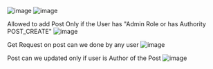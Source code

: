 ![image](https://github.com/user-attachments/assets/535ef31a-fba8-4634-a3aa-c6ded8dbff10)
![image](https://github.com/user-attachments/assets/45860f40-cbd0-4739-a6c9-352d79e8ec06)


 Allowed to add Post Only if the User has "Admin Role or has Authority POST_CREATE" 
![image](https://github.com/user-attachments/assets/13c308b3-4c74-4b9b-803e-bc9dfa0831c1)

Get Request on post can we done by any user
![image](https://github.com/user-attachments/assets/13a94a46-98af-4bc5-b658-e2f4f36c91bf)


Post can we updated only if user is Author of the Post
![image](https://github.com/user-attachments/assets/f85afb4f-3e19-4161-bf6d-200e61ea4e20)

